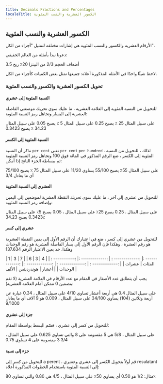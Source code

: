 ```yaml
---
title: Decimals Fractions and Percentages
localeTitle: الكسور العشرية والنسب المئوية
---
```

## الكسور العشرية والنسب المئوية

الأرقام العشرية والكسور والنسب المئوية هي إشارات مختلفة لتمثيل "أجزاء من الكل".

دعونا نبدأ بأمثلة من العالم الحقيقي:

3.5 أضعاف الحجم 2/3 من البيتزا 20٪ ربح

لاحظ شيئًا واحدًا في الأمثلة المذكورة أعلاه: جميعها تمثل بعض الكميات كأجزاء من الكل.

### تحويل الكسور العشرية والكسور والنسب المئوية

#### النسبة المئوية إلى عشري

للتحويل من النسبة المئوية إلى العلامة العشرية ، ما عليك سوى تحريك موضعتي الفاصلة العشرية إلى اليسار وتجاهل رمز النسبة المئوية:

على سبيل المثال 25 ٪ يصبح 0.25 على سبيل المثال 5 ٪ يصبح 0.05 على سبيل المثال 34.23 ٪ يصبح 0.3423

#### النسبة المئوية إلى الكسر

تذكر أن النسبة `per cent` تعني `per cent` `per hundred` . لذلك ، للتحويل من النسبة المئوية إلى الكسر ، ضع الرقم المذكور في المائة فوق 100 وتجاهل رمز النسبة المئوية ثم ببساطة الجزء الناتج إذا أمكن:

على سبيل المثال 55٪ يصبح 55/100 يساوي 11/20 على سبيل المثال 75 ٪ يصبح 75/100 أي ما يعادل 3/4

#### العشري إلى النسبة المئوية

للتحويل من عشري إلى آخر ، ما عليك سوى تحريك النقطة العشرية لموضعين إلى اليمين وإضافة رمز النسبة المئوية:

على سبيل المثال ، 0.25 يصبح 25٪ على سبيل المثال ، 0.05 يصبح 5٪ على سبيل المثال 0.3423 يصبح 34.23٪

#### عشري إلى كسر

للتحويل من عشري إلى كسر ، ضع في اعتبارك أن الرقم الأول إلى يمين النقطة العشرية هو رقم العشرة ، وهكذا فإن الرقم الأول إلى يسار الفاصلة العشرية هو رقم الوحدات وهكذا. خذ بعين الاعتبار الرقم 137.634

| 1 | 3 | 7 | | 6 | 3 | 4 | | : -----------: |: -------------: | : -------------: |: -------------: | : -------------: | : -------------: | : -------------: | | المئات | عشرات الوحدات | | أعشار | هوندرديثس | الألف |

يجب أن يتطابق عدد الأصفار في المقام مع عدد الأرقام في العلامة العشرية (لا تقم بتضمين 0 ممكن أمام العلامة العشرية):

على سبيل المثال 0.4 هي أربعة أعشار تساوي 4/10 على سبيل المثال ، 0.34 عبارة عن أربعة وثلاثين (104) يساوي 34/100 على سبيل المثال ، 0.009 هو 9 آلاف أي ما يعادل 9/1000

#### جزء إلى عشري

للتحويل من كسر إلى عشري ، قسّم البسط بواسطة المقام:

على سبيل المثال ، 5/8 هي 5 مقسومة على 8 والتي تساوي 0.625 على سبيل المثال ، 3/4 3 مقسومة على 4 تساوي 0.75

#### جزء إلى نسبة

للتحويل من كسر إلى a perent ، قم أولاً بتحويل الكسر إلى عشري وعشري resulatant إلى النسبة المئوية باستخدام الخطوات المذكورة أعلاه:

مثال: 1/2 هو 0.50 أي يساوي 50٪ على سبيل المثال ، 4/5 هي 0.80 والتي تساوي 80٪